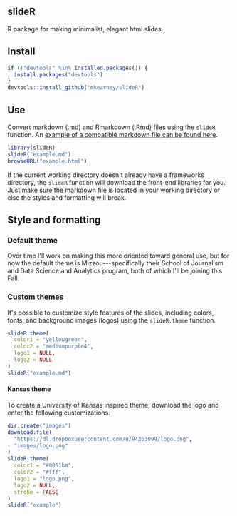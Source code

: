 ## slideR
R package for making minimalist, elegant html slides.

## Install


```r
if (!"devtools" %in% installed.packages()) {
  install.packages("devtools")
}
devtools::install_github("mkearney/slideR")
```

## Use

Convert markdown (.md) and Rmarkdown (.Rmd) files using the `slideR`
function. An [example of a compatible markdown file can be found here](docs/index).


```r
library(slideR)
slideR("example.md")
browseURL("example.html")
```

If the current working directory doesn't already have a frameworks
directory, the `slideR` function will download the front-end libraries
for you. Just make sure the markdown file is located in your working
directory or else the styles and formatting will break.

## Style and formatting

### Default theme

Over time I'll work on making this more oriented toward general use,
but for now the default theme is Mizzou---specifically their School of
Journalism and Data Science and Analytics program, both of which I'll
be joining this Fall.

### Custom themes

It's possible to customize style features of the slides, including colors,
fonts, and background images (logos) using the `slideR.theme`
function.


```r
slideR.theme(
  color1 = "yellowgreen",
  color2 = "mediumpurple4",
  logo1 = NULL,
  logo2 = NULL
)
slideR("example.md")
```


#### Kansas theme

To create a University of Kansas inspired theme, download the logo and
enter the following customizations.


```r
dir.create("images")
download.file(
  "https://dl.dropboxusercontent.com/u/94363099/logo.png",
  "images/logo.png"
)
slideR.theme(
  color1 = "#0051ba",
  color2 = "#fff",
  logo1 = "logo.png",
  logo2 = NULL,
  stroke = FALSE
)
slideR("example")
```

